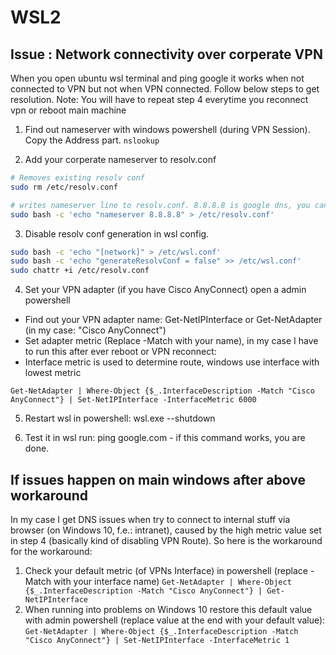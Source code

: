 # WSL2

## Issue : Network connectivity over corperate VPN
When you open ubuntu wsl terminal and ping google it works when not connected to VPN but not when VPN connected. Follow below steps to get resolution.
Note: You will have to repeat step 4 everytime you reconnect vpn or reboot main machine

1. Find out nameserver with windows powershell (during VPN Session). Copy the Address part.
```nslookup```

2. Add your corperate nameserver to resolv.conf

```bash
# Removes existing resolv conf
sudo rm /etc/resolv.conf

# writes nameserver line to resolv.conf. 8.8.8.8 is google dns, you can either try that or the corperate dns address (nslookup).
sudo bash -c 'echo "nameserver 8.8.8.8" > /etc/resolv.conf'
```

3. Disable resolv conf generation in wsl config.
```bash
sudo bash -c 'echo "[network]" > /etc/wsl.conf'
sudo bash -c 'echo "generateResolvConf = false" >> /etc/wsl.conf'
sudo chattr +i /etc/resolv.conf
```

4. Set your VPN adapter (if you have Cisco AnyConnect) open a admin powershell

- Find out your VPN adapter name: Get-NetIPInterface or  Get-NetAdapter (in my case: "Cisco AnyConnect")
- Set adapter metric (Replace -Match with your name), in my case I have to run this after ever reboot or VPN reconnect:
- Interface metric is used to determine route, windows use interface with lowest metric

```Get-NetAdapter | Where-Object {$_.InterfaceDescription -Match "Cisco AnyConnect"} | Set-NetIPInterface -InterfaceMetric 6000```

5. Restart wsl in powershell: wsl.exe --shutdown

6. Test it in wsl run: ping google.com - if this command works, you are done.


## If issues happen on main windows after above workaround
In my case I get DNS issues when try to connect to internal stuff via browser (on Windows 10, f.e.: intranet), caused by the high metric value set in step 4 (basically kind of disabling VPN Route). So here is the workaround for the workaround:

1. Check your default metric (of VPNs Interface) in powershell (replace -Match with your interface name)
```Get-NetAdapter | Where-Object {$_.InterfaceDescription -Match "Cisco AnyConnect"} | Get-NetIPInterface```
2. When running into problems on Windows 10 restore this default value with admin powershell (replace value at the end with your default value):
```Get-NetAdapter | Where-Object {$_.InterfaceDescription -Match "Cisco AnyConnect"} | Set-NetIPInterface -InterfaceMetric 1```
